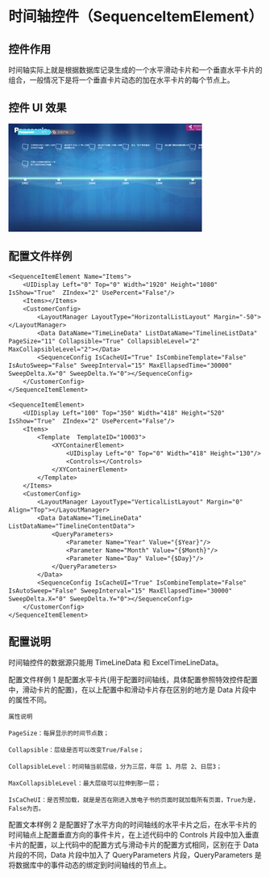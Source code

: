 # 时间轴控件（SequenceItemElement）

## 控件作用

时间轴实际上就是根据数据库记录生成的一个水平滑动卡片和一个垂直水平卡片的组合，一般情况下是将一个垂直卡片动态的加在水平卡片的每个节点上。

## 控件 UI 效果

![Placeholder](../images/SequenceItemElement.png)

## 配置文件样例

```
<SequenceItemElement Name="Items">
    <UIDisplay Left="0" Top="0" Width="1920" Height="1080" IsShow="True"  ZIndex="2" UsePercent="False"/>
    <Items></Items>
    <CustomerConfig>
        <LayoutManager LayoutType="HorizontalListLayout" Margin="-50"></LayoutManager>
        <Data DataName="TimeLineData" ListDataName="TimelineListData"  PageSize="11" Collapsible="True" CollapsibleLevel="2" MaxCollapsibleLevel="2"></Data>
        <SequenceConfig IsCacheUI="True" IsCombineTemplate="False" IsAutoSweep="False" SweepInterval="15" MaxEllapsedTime="30000" SweepDelta.X="0" SweepDelta.Y="0"></SequenceConfig>
    </CustomerConfig>
</SequenceItemElement>
```

```
<SequenceItemElement>
    <UIDisplay Left="100" Top="350" Width="418" Height="520" IsShow="True"  ZIndex="2" UsePercent="False"/>
    <Items>
        <Template  TemplateID="10003">
            <XYContainerElement>
                <UIDisplay Left="0" Top="0" Width="418" Height="130"/>
                <Controls></Controls>
            </XYContainerElement>
        </Template>
    </Items>
    <CustomerConfig>
        <LayoutManager LayoutType="VerticalListLayout" Margin="0" Align="Top"></LayoutManager>
        <Data DataName="TimeLineData" ListDataName="TimelineContentData">
            <QueryParameters>
                <Parameter Name="Year" Value="{$Year}"/>
                <Parameter Name="Month" Value="{$Month}"/>
                <Parameter Name="Day" Value="{$Day}"/>
            </QueryParameters>
        </Data>
        <SequenceConfig IsCacheUI="True" IsCombineTemplate="False" IsAutoSweep="False" SweepInterval="15" MaxEllapsedTime="30000" SweepDelta.X="0" SweepDelta.Y="0"></SequenceConfig>
    </CustomerConfig>
</SequenceItemElement>

```

## 配置说明

时间轴控件的数据源只能用 TimeLineData 和 ExcelTimeLineData。

配置文件样例 1 是配置水平卡片(用于配置时间轴线，具体配置参照特效控件配置中，滑动卡片的配置)，在以上配置中和滑动卡片存在区别的地方是 Data 片段中的属性不同。

    属性说明

    PageSize：每屏显示的时间节点数；

    Collapsible：层级是否可以改变True/False；

    CollapsibleLevel：时间轴当前层级，分为三层，年层 1、月层 2、日层3；

    MaxCollapsibleLevel：最大层级可以拉伸到那一层；

    IsCaCheUI：是否预加载，就是是否在刚进入放电子书的页面时就加载所有页面，True为是，False为否。

配置文本样例 2 是配置好了水平方向的时间轴线的水平卡片之后，在水平卡片的时间轴点上配置垂直方向的事件卡片，在上述代码中的 Controls 片段中加入垂直卡片的配置，以上代码中的配置方式与滑动卡片的配置方式相同，区别在于 Data 片段的不同，Data 片段中加入了 QueryParameters 片段，QueryParameters 是将数据库中的事件动态的绑定到时间轴线的节点上。
